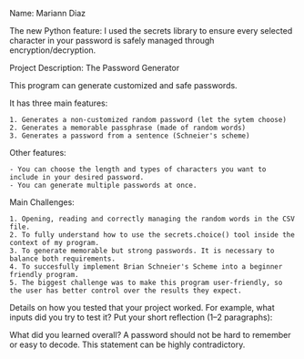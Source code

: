 
Name: Mariann Diaz

The new Python feature: I used the secrets library to ensure every selected character in your password is safely managed through encryption/decryption.

Project Description: The Password Generator

This program can generate customized and safe passwords.

It has three main features:

    1. Generates a non-customized random password (let the sytem choose)
    2. Generates a memorable passphrase (made of random words)
    3. Generates a password from a sentence (Schneier's scheme)

Other features:

    - You can choose the length and types of characters you want to include in your desired password.
    - You can generate multiple passwords at once.


Main Challenges:

    1. Opening, reading and correctly managing the random words in the CSV file.
    2. To fully understand how to use the secrets.choice() tool inside the context of my program.
    3. To generate memorable but strong passwords. It is necessary to balance both requirements.
    4. To succesfully implement Brian Schneier's Scheme into a beginner friendly program.
    5. The biggest challenge was to make this program user-friendly, so the user has better control over the results they expect.


Details on how you tested that your project worked. For example, what inputs did you try to test it?
Put your short reflection (1–2 paragraphs):

What did you learned overall? A password should not be hard to remember or easy to decode. This statement can be highly contradictory.


